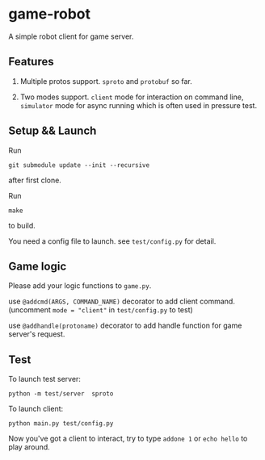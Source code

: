 # game-robot

A simple robot client for game server.

## Features

1. Multiple protos support. `sproto` and `protobuf` so far.

2. Two modes support. `client` mode for interaction on command line, `simulator` mode for async running which 
   is often used in pressure test.

## Setup && Launch

Run

    git submodule update --init --recursive

after first clone.

Run

    make

to build.

You need a config file to launch. see `test/config.py` for detail.

## Game logic
Please add your logic functions to `game.py`.

use `@addcmd(ARGS, COMMAND_NAME)` decorator to add client command. (uncomment `mode = "client"` in `test/config.py` to test)

use `@addhandle(protoname)` decorator to add handle function for game server's request.

## Test

To launch test server:

    python -m test/server  sproto
    

To launch client:

    python main.py test/config.py

Now you've got a client to interact, try to type `addone 1` or `echo hello` to play around.

